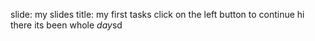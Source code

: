 slide: my slides
title: my first tasks
click on the left button to continue
hi there
its been whole *day*sd

